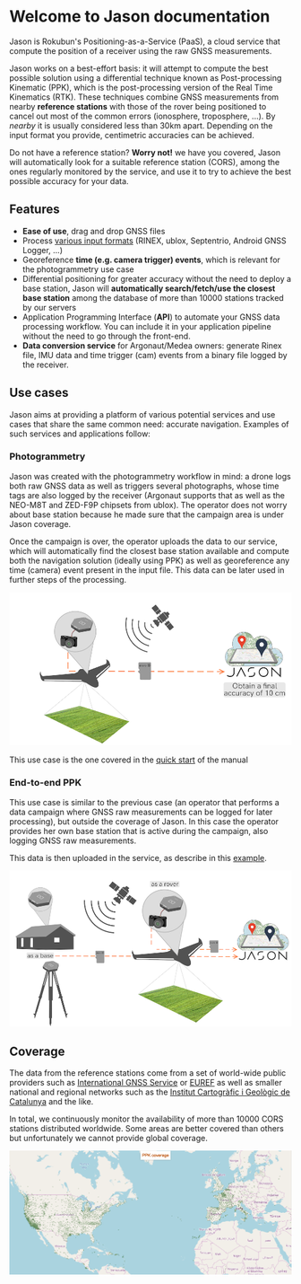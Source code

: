 # Welcome to Jason documentation

Jason is Rokubun's Positioning-as-a-Service (PaaS), a cloud service that compute
the position of a receiver using the raw GNSS measurements.

Jason works on a best-effort basis: it will attempt to compute the best possible
solution using a differential technique known as Post-processing Kinematic (PPK),
which is the post-processing version of the Real Time Kinematics (RTK). These
techniques combine GNSS measurements from nearby **reference stations** with
those of the rover being positioned to cancel out most of the common errors 
(ionosphere, troposphere, ...). By _nearby_ it is usually considered less than
30km apart. Depending on the input format you provide, centimetric accuracies 
can be achieved.

Do not have a reference station? **Worry not!** we have you covered, Jason will
automatically look for a suitable reference station (CORS), among the ones regularly
monitored by the service, and use it to try to achieve the best possible accuracy
for your data.

## Features

- **Ease of use**, drag and drop GNSS files 
- Process [various input formats](../manual#supported-formats) (RINEX, ublox, Septentrio, Android GNSS Logger, ...)
- Georeference **time (e.g. camera trigger) events**, which is relevant for the photogrammetry use case
- Differential positioning for greater accuracy without the need to deploy a
  base station, Jason will **automatically search/fetch/use the closest base station** among
  the database of more than 10000 stations tracked by our servers
- Application Programming Interface (**API**) to automate your
  GNSS data processing workflow. You can include it in your application pipeline
  without the need to go through the front-end.
- **Data conversion service** for Argonaut/Medea owners: generate Rinex file, IMU
  data and time trigger (cam) events from a binary file logged by the receiver.

## Use cases

Jason aims at providing a platform of various potential services and use cases
that share the same common need: accurate navigation. Examples of such services
and applications follow:

### Photogrammetry

Jason was created with the photogrammetry workflow in mind: a drone logs both
raw GNSS data as well as triggers several photographs, whose time tags are
also logged by the receiver (Argonaut supports that as well as the NEO-M8T and
ZED-F9P chipsets from ublox). The operator does not worry about base station
because he made sure that the campaign area is under Jason coverage.

Once the campaign is over, the operator uploads the data to our service, which
will automatically find the closest base station available and compute both
the navigation solution (ideally using PPK) as well as georeference any time
(camera) event present in the input file. This data can be later used in 
further steps of the processing.

![PPK Photogrammetry](images/use_case_rover_ppk.png "PPK Photogrammetry")

This use case is the one covered in the [quick start](../quickstart) of the manual

### End-to-end PPK

This use case is similar to the previous case (an operator that performs 
a data campaign where GNSS raw measurements can be logged for later processing),
but outside the coverage of Jason. In this case the operator provides her own
base station that is active during the campaign, also logging GNSS raw measurements.

This data is then uploaded in the service, as describe in this [example](../examples#rover-and-base-files).

![End-to-end PPK](images/use_case_rover_base_ppk.png "End-to-end PPK")


## Coverage

The data from the reference stations come from a set of world-wide public providers such
as [International GNSS Service](https://www.igs.org) or [EUREF](http://www.epncb.oma.be/) as
well as smaller national and regional networks such as the [Institut Cartogràfic i Geològic de Catalunya](https://www.icgc.cat) and the like.

In total, we continuously monitor the availability of more than 10000 CORS stations
distributed worldwide. Some areas are better covered than others but unfortunately
we cannot provide global coverage.

[![Jason PPK coverage](images/jason_coverage.png "Jason PPK coverage")](https://jason.rokubun.cat/#!/login#coverage)
